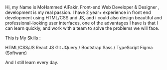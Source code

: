 Hi, my Name is MoHammed AlFakir, Front-end Web Developer & Designer , development is my real passion. I have 2 year+ experience in front end development using HTML/CSS and JS, and i could also design beautiful and professional-looking user interfaces, one of the advantages I have is that I can learn quickly, and work with a team to solve the problems we will face.

This is My Skills  :

HTML/CSS/JS
React JS
Git
JQuery / Bootstrap
Sass / TypeScript
Figma (Software)

And I still learn every day.
